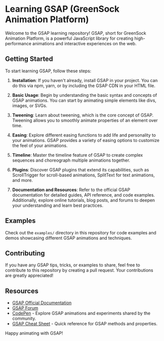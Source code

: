 # Learning GSAP (GreenSock Animation Platform)

Welcome to the GSAP learning repository! GSAP, short for GreenSock Animation Platform, is a powerful JavaScript library for creating high-performance animations and interactive experiences on the web.

## Getting Started

To start learning GSAP, follow these steps:

1. **Installation**: If you haven't already, install GSAP in your project. You can do this via npm, yarn, or by including the GSAP CDN in your HTML file.

2. **Basic Usage**: Begin by understanding the basic syntax and concepts of GSAP animations. You can start by animating simple elements like divs, images, or SVGs.

3. **Tweening**: Learn about tweening, which is the core concept of GSAP. Tweening allows you to smoothly animate properties of an element over time.

4. **Easing**: Explore different easing functions to add life and personality to your animations. GSAP provides a variety of easing options to customize the feel of your animations.

5. **Timeline**: Master the timeline feature of GSAP to create complex sequences and choreograph multiple animations together.

6. **Plugins**: Discover GSAP plugins that extend its capabilities, such as ScrollTrigger for scroll-based animations, SplitText for text animations, and more.

7. **Documentation and Resources**: Refer to the official GSAP documentation for detailed guides, API reference, and code examples. Additionally, explore online tutorials, blog posts, and forums to deepen your understanding and learn best practices.

## Examples

Check out the `examples/` directory in this repository for code examples and demos showcasing different GSAP animations and techniques.

## Contributing

If you have any GSAP tips, tricks, or examples to share, feel free to contribute to this repository by creating a pull request. Your contributions are greatly appreciated!

## Resources

- [GSAP Official Documentation](https://greensock.com/docs/)
- [GSAP Forum](https://greensock.com/forums/)
- [CodePen](https://codepen.io/) - Explore GSAP animations and experiments shared by the community.
- [GSAP Cheat Sheet](https://greensock.com/cheatsheet/) - Quick reference for GSAP methods and properties.

Happy animating with GSAP!
